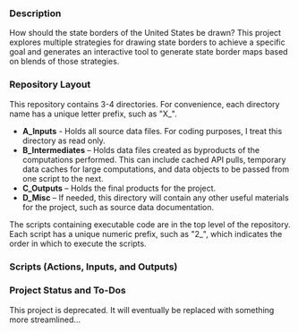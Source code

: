 ### Description

How should the state borders of the United States be drawn?  This project
explores multiple strategies for drawing state borders to achieve a specific
goal and generates an interactive tool to generate state border maps based
on blends of those strategies.

### Repository Layout

This repository contains 3-4 directories.  For convenience, each directory name
has a unique letter prefix, such as "X_".

+ **A_Inputs** - Holds all source data files.  For coding purposes, I treat this
directory as read only.
+ **B_Intermediates** – Holds data files created as byproducts of the
computations performed.  This can include cached API pulls, temporary data
caches for large computations, and data objects to be passed from one script to
the next.
+ **C_Outputs** – Holds the final products for the project.
+ **D_Misc** – If needed, this directory will contain any other useful materials
for the project, such as source data documentation.

The scripts containing executable code are in the top level of the repository.
Each script has a unique numeric prefix, such as "2_", which indicates the order
in which to execute the scripts.

### Scripts (Actions, Inputs, and Outputs)

### Project Status and To-Dos

This project is deprecated.  It will eventually be replaced with something more streamlined...
